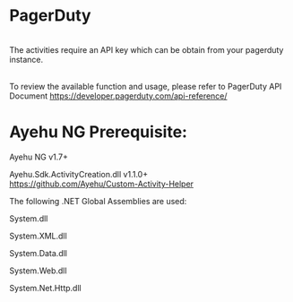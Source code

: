 #     PagerDuty

<br>The activities require an API key which can be obtain from your pagerduty instance.

<br>To review the available function and usage, please refer to PagerDuty API Document https://developer.pagerduty.com/api-reference/</br>

#     Ayehu NG Prerequisite:

Ayehu NG v1.7+

Ayehu.Sdk.ActivityCreation.dll v1.1.0+ <br>https://github.com/Ayehu/Custom-Activity-Helper</br>


The following .NET Global Assemblies are used:

System.dll

System.XML.dll

System.Data.dll

System.Web.dll

System.Net.Http.dll

